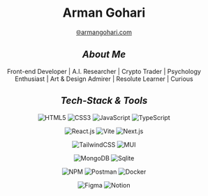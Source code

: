 <div align="center">
  <h1>Arman Gohari</h1>
  <a href="https://armangohari.com">🌐armangohari.com</a>
  
  ## _About Me_
  
  Front-end Developer |  A.I. Researcher | Crypto Trader | Psychology Enthusiast | Art & Design Admirer | Resolute Learner | Curious

  ## _Tech-Stack & Tools_
  
  ![HTML5](https://img.shields.io/badge/html5-%23E34F26.svg?style=for-the-badge&logo=html5&logoColor=white)
  ![CSS3](https://img.shields.io/badge/css3-%231572B6.svg?style=for-the-badge&logo=css3&logoColor=white)
  ![JavaScript](https://img.shields.io/badge/javascript-444?style=for-the-badge&logo=javascript&logoColor=%23F7DF1E)
  ![TypeScript](https://img.shields.io/badge/typescript-%23007ACC.svg?style=for-the-badge&logo=typescript&logoColor=white)
  
  ![React.js](https://img.shields.io/badge/react-%2320232a.svg?style=for-the-badge&logo=react&logoColor=%2361DAFB)
  ![Vite](https://img.shields.io/badge/vite-646CFF?style=for-the-badge&logo=vite&logoColor=FFD62E)
  ![Next.js](https://img.shields.io/badge/Next.js-222?style=for-the-badge&logo=next.js&logoColor=#00DC82)
  
  ![TailwindCSS](https://img.shields.io/badge/tailwindcss-38BDF8?style=for-the-badge&logo=tailwind-css&logoColor=white)
  ![MUI](https://img.shields.io/badge/MUI-%230081CB.svg?style=for-the-badge&logo=mui&logoColor=white)
  
  ![MongoDB](https://img.shields.io/badge/MongoDB-white?style=for-the-badge&logo=mongodb&logoColor=00F566)
  ![Sqlite](https://img.shields.io/badge/SQLite-65B4E3?style=for-the-badge&logo=sqlite&logoColor=003957)
  
  ![NPM](https://img.shields.io/badge/NPM-%23CB3837.svg?style=for-the-badge&logo=npm&logoColor=white)
  ![Postman](https://img.shields.io/badge/Postman-FF6C37?style=for-the-badge&logo=postman&logoColor=white)
  ![Docker](https://img.shields.io/badge/docker-%230db7ed.svg?style=for-the-badge&logo=docker&logoColor=white)
  
  ![Figma](https://img.shields.io/badge/figma-%23F24E1E.svg?style=for-the-badge&logo=figma&logoColor=white)
  ![Notion](https://img.shields.io/badge/notion-111?style=for-the-badge&logo=notion&logoColor=white)
</div>
